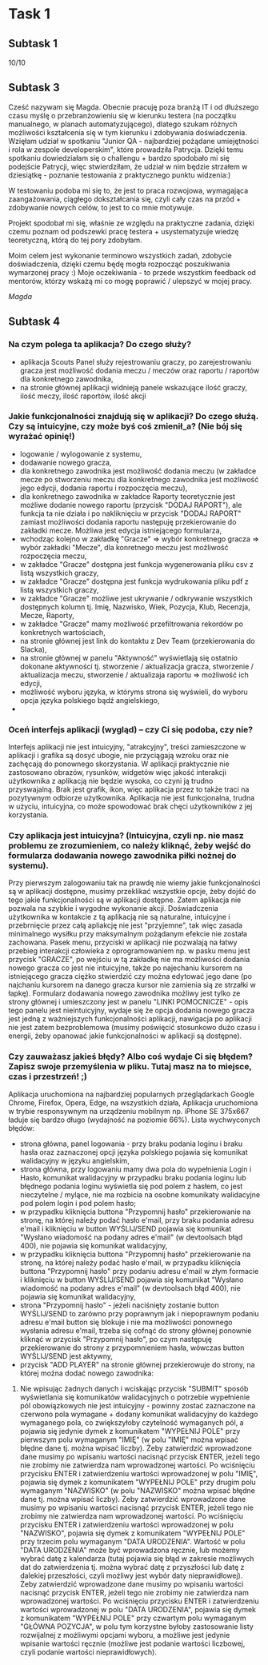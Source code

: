 # Task 1
## Subtask 1
10/10
## Subtask 3
Cześć nazywam się Magda. Obecnie pracuję poza branżą IT i od dłuższego czasu myślę o przebranżowieniu się w kierunku testera (na początku manualnego, w planach automatyzującego), dlatego szukam różnych możliwości kształcenia się w tym kierunku i zdobywania doświadczenia. Wzięłam udział w spotkaniu "Junior QA - najbardziej pożądane umiejętności i rola w zespole developerskim", które prowadziła Patrycja. Dzięki temu spotkaniu dowiedziałam się o challengu + bardzo spodobało mi się podejście Patrycji, więc stwierdziłam, że udział w nim będzie strzałem w dziesiątkę - poznanie testowania z praktycznego punktu widzenia:)

W testowaniu podoba mi się to, że jest to praca rozwojowa, wymagająca zaangażowania, ciągłego dokształcania się, czyli cały czas na przód + zdobywanie nowych celów, to jest to co mnie motywuje.

Projekt spodobał mi się, właśnie ze względu na praktyczne zadania, dzięki czemu poznam od podszewki pracę testera + usystematyzuje wiedzę teoretyczną, którą do tej pory zdobyłam. 

Moim celem jest wykonanie terminowo wszystkich zadań, zdobycie doświadczenia, dzięki czemu będę mogła rozpocząć poszukiwania wymarzonej pracy :)
Moje oczekiwania - to przede wszystkim feedback od mentorów, którzy wskażą mi co mogę poprawić / ulepszyć w mojej pracy.

*Magda*

## Subtask 4
### Na czym polega ta aplikacja? Do czego służy?
- aplikacja Scouts Panel służy rejestrowaniu graczy, po zarejestrowaniu gracza jest możliwość dodania meczu / meczów oraz raportu / raportów dla konkretnego zawodnika,
-  na stronie głównej aplikacji widnieją panele wskazujące ilość graczy, ilość meczy, ilość raportów, ilość akcji
### Jakie funkcjonalności znajdują się w aplikacji? Do czego służą. Czy są intuicyjne, czy może byś coś zmienił_a? (Nie bój się wyrażać opinię!)
- logowanie / wylogowanie z systemu,
- dodawanie nowego gracza,
- dla konkretnego zawodnika jest możliwość dodania meczu (w zakładce mecze po stworzeniu meczu dla konkretnego zawodnika jest możliwość jego edycji, dodania raportu i rozpoczęcia meczu),
- dla konkretnego zawodnika w zakładce Raporty teoretycznie jest możliwe dodanie nowego raportu (przycisk "DODAJ RAPORT"), ale funkcja ta nie działa i po nakliknięciu w przycisk "DODAJ RAPORT" zamiast możliwości dodania raportu następuję przekierowanie do zakładki mecze. Możliwa jest edycja istniejącego formularza,
- wchodząc kolejno w zakładkę "Gracze" => wybór konkretnego gracza => wybór zakładki "Mecze", dla konretnego meczu jest możliwość rozpoczęcia meczu,
- w zakładce "Gracze" dostępna jest funkcja wygenerowania pliku csv z listą wszystkich graczy,
- w zakładce "Gracze" dostępna jest funkcja wydrukowania pliku pdf z listą wszystkich graczy,
- w zakładce "Gracze" możliwe jest ukrywanie / odkrywanie wszystkich dostępnych kolumn tj. Imię, Nazwisko, Wiek, Pozycja, Klub, Recenzja, Mecze, Raporty,
- w zakładce "Gracze" mamy możliwość przefiltrowania rekordów po konkretnych wartościach,
- na stronie głównej jest link do kontaktu z Dev Team (przekierowania do Slacka),
- na stronie głównej w panelu "Aktywność" wyświetlają się ostatnio dokonane aktywności tj. stworzenie / aktualizacja gracza, stworzenie / aktualizacja meczu, stworzenie / aktualizaja raportu => możliwość ich edycji,
- możliwość wyboru języka, w któryms strona się wyświeli, do wyboru opcja języka polskiego bądź angielskiego,
- 
### Oceń interfejs aplikacji (wygląd) – czy Ci się podoba, czy nie?
Interfejs aplikacji nie jest intuicyjny, "atrakcyjny", treści zamieszczone w aplikacji i grafika są dosyć ubogie, nie przyciągają wzroku oraz nie zachęcają do ponownego skorzystania. 
W aplikacji praktycznie nie zastosowano obrazów, rysunków, widgetów więc jakość interakcji użytkownika z aplikacją nie będzie wysoka, co czyni ją trudno przyswajalną. Brak jest grafik, ikon, więc aplikacja przez to także traci na pozytywnym odbiorze użytkownika. Aplikacja nie jest funkcjonalna, trudna w użyciu, intuicyjna, co może spowodować brak chęci użytkowników z jej korzystania.

### Czy aplikacja jest intuicyjna? (Intuicyjna, czyli np. nie masz problemu ze zrozumieniem, co należy kliknąć, żeby wejść do formularza dodawania nowego zawodnika piłki nożnej do systemu).
Przy pierwszym zalogowaniu tak na prawdę nie wiemy jakie funkcjonalności są w aplikacji dostępne, musimy przeklikać wszystkie opcje, żeby dojść do tego jakie funkcjonalności są w aplikacji dostępne. Zatem aplikacja nie pozwala na szybkie i wygodne wykonanie akcji. Doświadczenia użytkownika w kontakcie z tą aplikacją nie są naturalne, intuicyjne i przebrnięcie przez całą apliakcję nie jest "przyjemne", tak więc zasada minimalnego wysiłku przy maksymalnym pożądanym efekcie nie została zachowana.
Pasek menu, przyciski w aplikacji nie pozwalają na łatwy przebieg interakcji człowieka z oprogramowaniem np. w pasku menu jest przycisk "GRACZE", po wejściu w tą zakładkę nie ma możliwości dodania nowego gracza co jest nie intuicyjne, także po najechaniu kursorem na istniejącego gracza ciężko stwierdzić czy można edytować jego dane (po najchaniu kursorem na danego gracza kursor nie zamienia sią ze strzałki w łapkę). 
Formularz dodawania nowego zawodnika możliwy jest tylko ze strony głównej i umieszczony jest w panelu "LINKI POMOCNICZE" - opis tego panelu jest nieintuicyjny, wydaje się że opcja dodania nowego gracza jest jedną z ważniejszych funkcjonalności aplikacji, nawigacja po aplikacji nie jest zatem bezproblemowa (musimy poświęcić stosunkowo dużo czasu i energii, żeby opanować jakie funkcjonalności w aplikacji są dostępne).
### Czy zauważasz jakieś błędy? Albo coś wydaje Ci się błędem? Zapisz swoje przemyślenia w pliku. Tutaj masz na to miejsce, czas i przestrzeń! ;)
Aplikacja uruchomiona na najbardziej popularnych przeglądarkach Google Chrome, Firefox, Opera, Edge, na wszystkich działa,
Aplikacja uruchomiona w trybie responsywnym na urządzeniu mobilnym np. iPhone SE 375x667 ładuje się bardzo długo (wydajność na poziomie 66%).
Lista wychwyconych błędów:
- strona główna, panel logowania - przy braku podania loginu i braku hasła oraz zaznaczonej opcji języka polskiego pojawia się komunikat walidacyjny w języku angielskim,
- strona główna, przy logowaniu mamy dwa pola do wypełnienia Login i Hasło, komunikat walidacyjny w przypadku braku podania loginu lub błędnego podania loginu wyświetla się pod polem z hasłem, co jest nieczytelne / mylące, nie ma rozbicia na osobne komunikaty walidacyjne pod polem login i pod polem hasło;
- w przypadku kliknięcia buttona "Przypomnij hasło" przekierowanie na stronę, na której należy podać hasło e'mail, przy braku podania adresu e'mail i kliknięciu w button WYŚLIJ/SEND pojawia się komunikat "Wysłano wiadomość na podany adres e'mail" (w devtoolsach błąd 400), nie pojawia się komunikat walidacyjny,
- w przypadku kliknięcia buttona "Przypomnij hasło" przekierowanie na stronę, na której należy podać hasło e'mail, w przypadku kliknięcia buttona "Przypomnij hasło" przy podaniu adresu e'mail w złym formacie i kliknięciu w button WYŚLIJ/SEND pojawia się komunikat "Wysłano wiadomość na podany adres e'mail" (w devtoolsach błąd 400), nie pojawia się komunikat walidacyjny,
- strona "Przypomnij hasło" - jeżeli naciśnięty zostanie button WYŚLIJ/SEND to zarówno przy poprawnym jak i niepoprawnym podaniu adresu e'mail button się blokuje i nie ma możliwości ponownego wysłania adresu e'mail, trzeba się cofnąć do strony głównej ponownie kliknąć w przycisk "Przypomnij hasło", po czym następuję przekierowanie do strony z przypomnieniem hasła, wówczas button WYŚLIJ/SEND jest aktywny,
- przycisk "ADD PLAYER" na stronie głównej przekierowuje do strony, na której można dodać nowego zawodnika:

1. Nie wpisując żadnych danych i wciskając przycisk "SUBMIT" sposób wyświetlania się komunikatów walidacyjnych o potrzebie wypełnienie pól obowiązkowych nie jest intuicyjny - powinny zostać zaznaczone na czerwono pola wymagane + dodany komunikat walidacyjny do każdego wymaganego pola, co zwiększyłoby czytelność wymaganych pól, a pojawia się jedynie dymek z komunikatem "WYPEŁNIJ POLE" przy pierwszym polu wymaganym "IMIĘ" (w polu "IMIĘ" można wpisać błędne dane tj. można wpisać liczby). Żeby zatwierdzić wprowadzone dane musimy po wpisaniu wartości nacisnąć przycisk ENTER, jeżeli tego nie zrobimy nie zatwierdza nam wprowadzonej wartości. Po wciśnięciu przycisku ENTER i zatwierdzeniu wartości wprowadzonej w polu "IMIĘ", pojawia się dymek z komunikatem "WYPEŁNIJ POLE" przy drugim polu wymaganym "NAZWISKO" (w polu "NAZWISKO" można wpisać błędne dane tj. można wpisać liczby). Żeby zatwierdzić wprowadzone dane musimy po wpisaniu wartości nacisnąć przycisk ENTER, jeżeli tego nie zrobimy nie zatwierdza nam wprowadzonej wartości. Po wciśnięciu przycisku ENTER i zatwierdzeniu wartości wprowadzonej w polu "NAZWISKO", pojawia się dymek z komunikatem "WYPEŁNIJ POLE" przy trzecim polu wymaganym "DATA URODZENIA". Wartość w polu "DATA URODZENIA" może być wprowadzona ręcznie, lub możemy wybrać datę z kalendarza (tutaj pojawia się błąd w zakresie możliwych dat do zatwierdzenia tj. można wybrać datę z przyszłości lub datę z dalekiej przeszłości, czyli możliwy jest wybór daty nieprawidłowej). Żeby zatwierdzić wprowadzone dane musimy po wpisaniu wartości nacisnąć przycisk ENTER, jeżeli tego nie zrobimy nie zatwierdza nam wprowadzonej wartości. Po wciśnięciu przycisku ENTER i zatwierdzeniu wartości wprowadzonej w polu "DATA URODZENIA", pojawia się dymek z komunikatem "WYPEŁNIJ POLE" przy czwartym polu wymaganym "GŁÓWNA POZYCJA", w polu tym korzystne byłoby zastosowanie listy rozwijalnej z możliwymi opcjami wyboru, a możliwe jest jedynie wpisanie wartości ręcznie (możliwe jest podanie wartości liczbowej, czyli podanie wartości nieprawidłowych).
